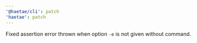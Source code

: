 ```yaml
---
'@haetae/cli': patch
'haetae': patch
---
```


Fixed assertion error thrown when option `-e` is not given without command.
